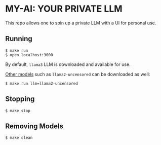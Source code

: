 # MY-AI: YOUR PRIVATE LLM

This repo allows one to spin up a private LLM with a UI for personal use.

## Running

```
$ make run
$ open localhost:3000
```

By default, `llama3` LLM is downloaded and available for use. 

[Other models](https://ollama.com/library) such as `llama2-uncensored` can be downloaded as well:

```
$ make run llm=llama2-uncensored
```

## Stopping

```
$ make stop
```

## Removing Models

```
$ make clean
```
